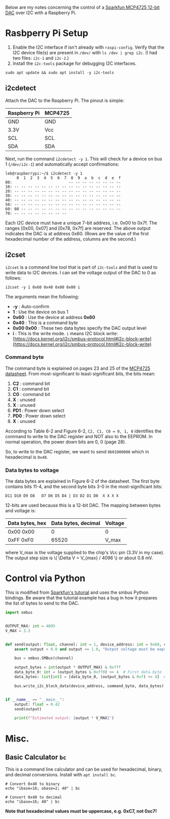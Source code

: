 <!--
.. title: Raspberry Pi I2C Quickstart
.. slug: raspberry-pi-i2c-quickstart
.. date: 2024-09-24 15:01:45 UTC+02:00
.. tags: raspberry pi, i2c
.. category: homelab
.. link: 
.. description: 
.. type: text
.. has_math: true
-->

Below are my notes concerning the control of a [Sparkfun MCP4725 12-bit DAC](https://www.sparkfun.com/products/12918) over I2C with a Raspberry Pi.

# Rasbperry Pi Setup

1. Enable the I2C interface if isn't already with `raspi-config`. Verify that the I2C device file(s) are present in `/dev/` with `ls /dev | grep i2c`. (I had two files: `i2c-1` and `i2c-2`.)
2. Install the `i2c-tools` package for debugging I2C interfaces.

```console
sudo apt update && sudo apt install -y i2c-tools
```

## i2cdetect

Attach the DAC to the Raspberry Pi. The pinout is simple:

| Raspberry Pi | MCP4725 |
|--------------|---------|
| GND          | GND     |
| 3.3V         | Vcc     |
| SCL          | SCL     |
| SDA          | SDA     |

Next, run  the command `i2cdetect -y 1`. This will check for a device on bus 1 (`/dev/i2c-1`) and automatically accept confirmations:

```console
leb@raspberrypi:~/$ i2cdetect -y 1
     0  1  2  3  4  5  6  7  8  9  a  b  c  d  e  f
00:                         -- -- -- -- -- -- -- --
10: -- -- -- -- -- -- -- -- -- -- -- -- -- -- -- --
20: -- -- -- -- -- -- -- -- -- -- -- -- -- -- -- --
30: -- -- -- -- -- -- -- -- -- -- -- -- -- -- -- --
40: -- -- -- -- -- -- -- -- -- -- -- -- -- -- -- --
50: -- -- -- -- -- -- -- -- -- -- -- -- -- -- -- --
60: 60 -- -- -- -- -- -- -- -- -- -- -- -- -- -- --
70: -- -- -- -- -- -- -- --
```

Each I2C device must have a unique 7-bit address, i.e. 0x00 to 0x7f. The ranges [0x00, 0x07] and [0x78, 0x7f] are reserved. The above output indicates the DAC is at address 0x60. (Rows are the value of the first hexadecimal number of the address, columns are the second.)

## i2cset

`i2cset` is a command line tool that is part of `i2c-tools` and that is used to write data to I2C devices. I can set the voltage output of the DAC to 0 as follows:

```console
i2cset -y 1 0x60 0x40 0x00 0x00 i
```

The arguments mean the following:

- **-y** : Auto-confirm
- **1** : Use the device on bus 1
- **0x60** : Use the device at address **0x60**
- **0x40** : This is a command byte
- **0x00 0x00** : These two data bytes specify the DAC output level
- **i** : This is the write mode. `i` means I2C block write: [https://docs.kernel.org/i2c/smbus-protocol.html#i2c-block-write](https://docs.kernel.org/i2c/smbus-protocol.html#i2c-block-write)

### Command byte

The command byte is explained on pages 23 and 25 of the [MCP4725 datasheet](https://ww1.microchip.com/downloads/en/devicedoc/22039d.pdf). From most-significant to least-significant bits, the bits mean:

1. **C2** : command bit
2. **C1** : command bit
3. **C0** : command bit 
4. **X** : unused
5. **X** : unused
6. **PD1** : Power down select
7. **PD0** : Power down select
8. **X** : unused

According to Table 6-2 and Figure 6-2, `C2, C1, C0 = 0, 1, 0` identifies the command to write to the DAC register and NOT also to the EEPROM. In normal operation, the power down bits are 0, 0 (page 28).

So, to write to the DAC register, we want to send `0b01000000` which in hexadecimal is `0x40`.

### Data bytes to voltage

The data bytes are explained in Figure 6-2 of the datasheet. The first byte contains bits 11-4, and the second byte bits 3-0 in the most-significant bits:

```D11 D10 D9 D8   D7 D6 D5 D4 | D3 D2 D1 D0  X X X X```

12-bits are used because this is a 12-bit DAC. The mapping between bytes and voltage is:

| Data bytes, hex | Data bytes, decimal | Voltage |
|-----------------|---------------------|---------|
| 0x00 0x00       | 0                   | 0       |
| 0xFF 0xF0       | 65520               | V_max   |

where V_max is the voltage supplied to the chip's Vcc pin (3.3V in my case). The output step size is \\( \Delta V = V_{max} / 4096 \\) or about 0.8 mV.

# Control via Python

This is modified from [Sparkfun's tutorial](https://learn.sparkfun.com/tutorials/raspberry-pi-spi-and-i2c-tutorial/all) and uses the smbus Python bindings. Be aware that the tutorial example has a bug in how it prepares the list of bytes to send to the DAC.

```python
import smbus


OUTPUT_MAX: int = 4095
V_MAX = 3.3


def send(output: float, channel: int = 1, device_address: int = 0x60, command_byte: int = 0x40):
    assert output > 0.0 and output <= 1.0, "Output voltage must be expressed as fraction of the maximum in the range [0.0, 1.0]"

    bus = smbus.SMBus(channel)

    output_bytes = int(output * OUTPUT_MAX) & 0xfff
    data_byte_0: int = (output_bytes & 0xff0) >> 4  # First data byte
    data_bytes: list[int] = [data_byte_0, (output_bytes & 0xf) << 4]  # Second data byte

    bus.write_i2c_block_data(device_address, command_byte, data_bytes)


if __name__ == "__main__":
    output: float = 0.42
    send(output)

    print(f"Estimated output: {output * V_MAX}")

```

# Misc.

## Basic Calculator `bc`

This is a command line calculator and can be used for hexadecimal, binary, and decimal conversions. Install with `apt install bc`.

```console
# Convert 0x40 to binary
echo "ibase=16; obase=2; 40" | bc

# Convert 0x40 to decimal
echo "ibase=16; 40" | bc
```

**Note that hexadecimal values must be uppercase, e.g. 0xC7, not 0xc7!**
